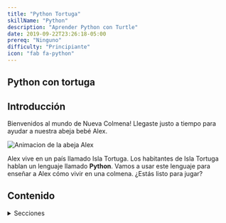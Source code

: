 ```yaml
---
title: "Python Tortuga"
skillName: "Python"
description: "Aprender Python con Turtle"
date: 2019-09-22T23:26:18-05:00
prereq: "Ninguno"
difficulty: "Principiante"
icon: "fab fa-python"
---
```


## Python con tortuga

## Introducción

Bienvenidos al mundo de Nueva Colmena! Llegaste justo a tiempo para ayudar a nuestra abeja bebé Alex.

![Animacion de la abeja Alex](https://media1.giphy.com/media/ozjz5omKqJYex8CaDV/giphy.gif)

Alex vive en un país llamado Isla Tortuga. Los habitantes de Isla Tortuga hablan un lenguaje llamado **Python**.  Vamos a usar este lenguaje para enseñar a Alex cómo vivir en una colmena. ¿Estás listo para jugar?

## Contenido
<details>
<summary>Secciones</summary>
{{% children %}}
</details>